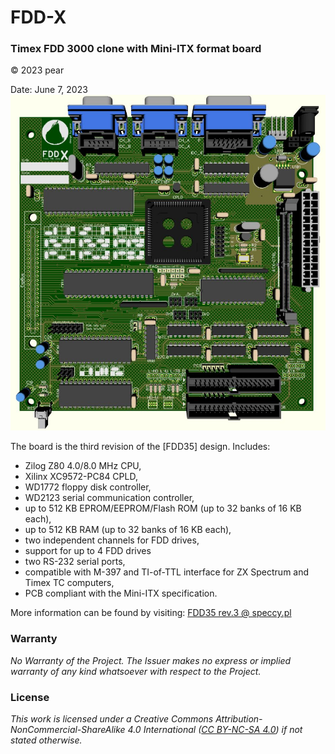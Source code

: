 # FDD-X
### Timex FDD 3000 clone with Mini-ITX format board
© 2023 pear

Date: June 7, 2023
![FDD-X](/Docs/FDDXview.jpg)

The board is the third revision of the [FDD35] design. Includes:
* Zilog Z80 4.0/8.0 MHz CPU,
* Xilinx XC9572-PC84 CPLD,
* WD1772 floppy disk controller,
* WD2123 serial communication controller,
* up to 512 KB EPROM/EEPROM/Flash ROM (up to 32 banks of 16 KB each),
* up to 512 KB RAM (up to 32 banks of 16 KB each),
* two independent channels for FDD drives,
* support for up to 4 FDD drives
* two RS-232 serial ports,
* compatible with M-397 and TI-of-TTL interface for ZX Spectrum and Timex TC computers,
* PCB compliant with the Mini-ITX specification.

More information can be found by visiting: [FDD35 rev.3 @ speccy.pl](https://www.speccy.pl/forum/index.php?topic=7166.0)

### Warranty


*No Warranty of the Project. The Issuer makes no express or implied warranty of any kind whatsoever with respect to the Project.*



### License


*This work is licensed under a Creative Commons Attribution-NonCommercial-ShareAlike 4.0 International ([CC BY-NC-SA 4.0](https://creativecommons.org/licenses/by-nc-sa/4.0/)) if not stated otherwise.*

